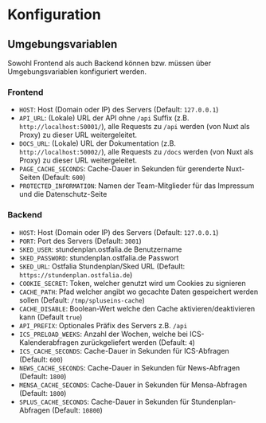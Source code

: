 # Konfiguration

## Umgebungsvariablen

Sowohl Frontend als auch Backend können bzw. müssen über Umgebungsvariablen konfiguriert werden.

### Frontend

- `HOST`: Host (Domain oder IP) des Servers (Default: `127.0.0.1`)
- `API_URL`: (Lokale) URL der API ohne `/api` Suffix (z.B. `http://localhost:50001/`), alle Requests zu `/api` werden (von Nuxt als Proxy) zu dieser URL weitergeleitet.
- `DOCS_URL`: (Lokale) URL der Dokumentation (z.B. `http://localhost:50002/`), alle Requests zu `/docs` werden (von Nuxt als Proxy) zu dieser URL weitergeleitet.
- `PAGE_CACHE_SECONDS`: Cache-Dauer in Sekunden für gerenderte Nuxt-Seiten (Default: `600`)
- `PROTECTED_INFORMATION`: Namen der Team-Mitglieder für das Impressum und die Datenschutz-Seite

### Backend

- `HOST`: Host (Domain oder IP) des Servers (Default: `127.0.0.1`)
- `PORT`: Port des Servers (Default: `3001`)
- `SKED_USER`: stundenplan.ostfalia.de Benutzername
- `SKED_PASSWORD`: stundenplan.ostfalia.de Passwort
- `SKED_URL`: Ostfalia Stundenplan/Sked URL (Default: `https://stundenplan.ostfalia.de`)
- `COOKIE_SECRET`: Token, welcher genutzt wird um Cookies zu signieren
- `CACHE_PATH`: Pfad welcher angibt wo gecachte Daten gespeichert werden sollen (Default: `/tmp/spluseins-cache`)
- `CACHE_DISABLE`: Boolean-Wert welche den Cache aktivieren/deaktivieren kann (Default `true`)
- `API_PREFIX`: Optionales Präfix des Servers z.B. `/api`
- `ICS_PRELOAD_WEEKS`: Anzahl der Wochen, welche bei ICS-Kalenderabfragen zurückgeliefert werden (Default: `4`)
- `ICS_CACHE_SECONDS`: Cache-Dauer in Sekunden für ICS-Abfragen (Default: `600`)
- `NEWS_CACHE_SECONDS`: Cache-Dauer in Sekunden für News-Abfragen (Default: `1800`)
- `MENSA_CACHE_SECONDS`: Cache-Dauer in Sekunden für Mensa-Abfragen (Default: `1800`)
- `SPLUS_CACHE_SECONDS`: Cache-Dauer in Sekunden für Stundenplan-Abfragen (Default: `10800`)
